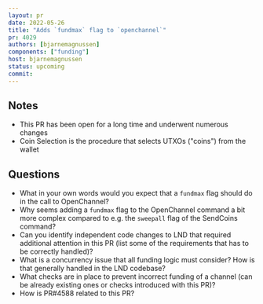 ```yaml
---
layout: pr
date: 2022-05-26
title: "Adds `fundmax` flag to `openchannel`"
pr: 4029
authors: [bjarnemagnussen]
components: ["funding"]
host: bjarnemagnussen
status: upcoming
commit:
---
```


## Notes

* This PR has been open for a long time and underwent numerous changes
* Coin Selection is the procedure that selects UTXOs ("coins") from the wallet

## Questions

* What in your own words would you expect that a `fundmax` flag should do in the call to OpenChannel?
* Why seems adding a `fundmax` flag to the OpenChannel command a bit more complex compared to e.g. the `sweepall` flag of the SendCoins command?
* Can you identify independent code changes to LND that required additional attention in this PR (list some of the requirements that has to be correctly handled)?
* What is a concurrency issue that all funding logic must consider? How is that generally handled in the LND codebase?
* What checks are in place to prevent incorrect funding of a channel (can be already existing ones or checks introduced with this PR)?
* How is PR#4588 related to this PR?